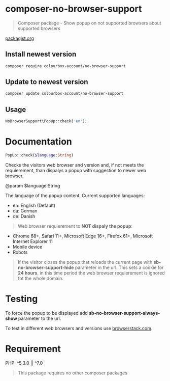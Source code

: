 # composer-no-browser-support

> Composer package - Show popup on not supported browsers about supported browsers

[packagist.org](https://packagist.org/packages/colourbox-account/no-browser-support)

## Install newest version

```bash
composer require colourbox-account/no-browser-support
```

## Update to newest version

```bash
composer update colourbox-account/no-browser-support
```

## Usage

```php
NoBrowserSupport\PopUp::check('en');
```

# Documentation

```php 
PopUp::check($language:String)
```

Checks the visitors web browser and version and, if not meets the requierement, than dispalys a popup with suggestion to newer web browser.

@param $language:String

The language of the popup content. Current supported languages: 
* en: English (Default)
* da: German
* de: Danish

> Web browser requierement to **NOT dispaly the popup**:
* Chrome 68+, Safari 11+, Microsoft Edge 16+, Firefox 61+, Microsoft Internet Explorer 11
* Mobile device
* Robots

> If the visitor closes the popup that reloads the current page with **sb-no-browser-support-hide** parameter in the url. This sets a cookie for **24 hours**, in this time period the web browser requierement is ignored fot the whole domain.

# Testing

To force the popup to be displayed add **sb-no-browser-support-always-show** parameter to the url.

To test in different web browsers and versions use [browserstack.com](https://www.browserstack.com/).

# Requirement

PHP: ^5.3.0 || ^7.0

> This package requires no other composer packages

